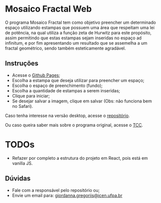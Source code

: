# Mosaico Fractal Web

O programa Mosaico Fractal tem como objetivo preencher um determinado espaço utilizando estampas que possuem uma área que respeitam uma lei de potência, na qual utiliza a função zeta de Hurwitz para este propósito, assim permitindo que estas estampas sejam inseridas no espaço ad infinitum, e por fim apresentando um resultado que se assemelha a um fractal geométrico, sendo também esteticamente agradável.

## Instruções
* Acesse o [Github Pages](https://giordanna.github.io/mosaico-fractal-web/);
* Escolha a estampa que deseja utilizar para preencher um espaço;
* Escolha o espaço de preenchimento (fundo);
* Escolha a quantidade de estampas a serem inseridas;
* Clique para iniciar;
* Se desejar salvar a imagem, clique em salvar (Obs: não funciona bem no Safari).

Caso tenha interesse na versão desktop, acesse o [repositório](https://github.com/giordanna/mosaico-fractal).

Ou caso queira saber mais sobre o programa original, acesse o [TCC](http://gior.hol.es/docs/degregoriis2017utilizacao.pdf).

# TODOs
* Refazer por completo a estrutura do projeto em React, pois está em vanilla JS.

## Dúvidas
* Fale com a responsável pelo repositório ou;
* Envie um email para: giordanna.gregoriis@icen.ufpa.br
